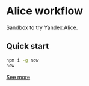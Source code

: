 # Alice workflow

Sandbox to try Yandex.Alice.

## Quick start

```sh
npm i -g now
now
```

[See more](https://tech.yandex.ru/dialogs/alice/doc/quickstart-nodejs-docpage/#id_bm5_h4v_cdb)
